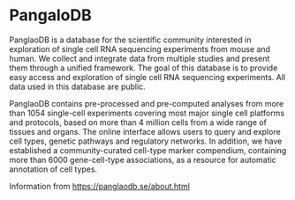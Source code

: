 # PangaloDB
PanglaoDB is a database for the scientific community interested in exploration of single cell RNA sequencing experiments from mouse and human. We collect and integrate data from multiple studies and present them through a unified framework. The goal of this database is to provide easy access and exploration of single cell RNA sequencing experiments. All data used in this database are public.

PanglaoDB contains pre-processed and pre-computed analyses from more than 1054 single-cell experiments covering most major single cell platforms and protocols, based on more than 4 million cells from a wide range of tissues and organs. The online interface allows users to query and explore cell types, genetic pathways and regulatory networks. In addition, we have established a community-curated cell-type marker compendium, containing more than 6000 gene-cell-type associations, as a resource for automatic annotation of cell types.

Information from https://panglaodb.se/about.html